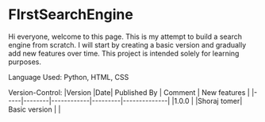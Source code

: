 # FIrstSearchEngine
Hi everyone, welcome to this page. This is my attempt to build a search engine from scratch. I will start by creating a basic version and gradually add new features over time. This project is intended solely for learning purposes.

Language Used: Python, HTML, CSS

Version-Control:
|Version |Date| Published By | Comment | New features |
|-----|--------|------------|---------|--------------|
|1.0.0 |  |Shoraj tomer| Basic version | |
